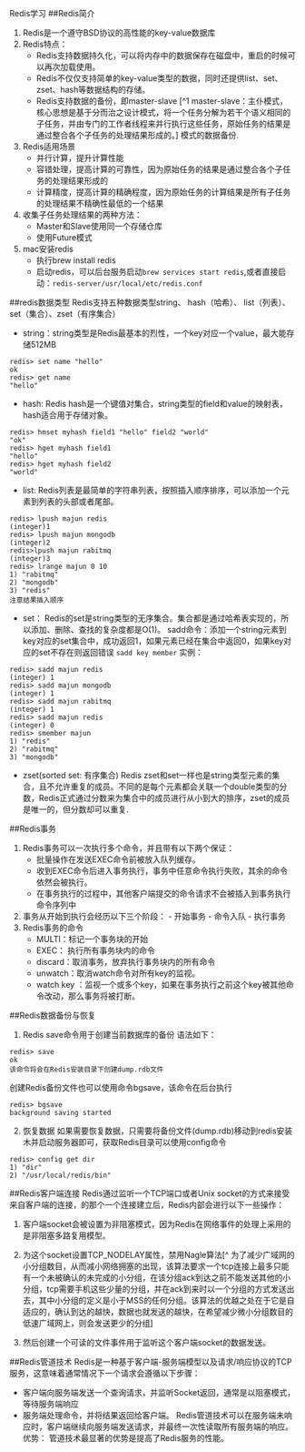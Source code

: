 Redis学习
##Redis简介
1. Redis是一个遵守BSD协议的高性能的key-value数据库
2. Redis特点：
	- Redis支持数据持久化，可以将内存中的数据保存在磁盘中，重启的时候可以再次加载使用。
	- Redis不仅仅支持简单的key-value类型的数据，同时还提供list、set、zset、hash等数据结构的存储。
	- Redis支持数据的备份，即master-slave [^1 master-slave：主仆模式，核心思想是基于分而治之设计模式，将一个任务分解为若干个语义相同的子任务，并由专门的工作者线程来并行执行这些任务，原始任务的结果是通过整合各个子任务的处理结果形成的。] 模式的数据备份.
3. Redis适用场景
	- 并行计算，提升计算性能
	-  容错处理，提高计算的可靠性，因为原始任务的结果是通过整合各个子任务的处理结果形成的
	- 计算精度，提高计算的精确程度，因为原始任务的计算结果是所有子任务的处理结果不精确性最低的一个结果
4. 收集子任务处理结果的两种方法：
	- Master和Slave使用同一个存储仓库
	- 使用Future模式
5. mac安装redis
	- 执行brew install redis
	- 启动redis，可以后台服务启动`brew services start redis`,或者直接启动：`redis-server/usr/local/etc/redis.conf`

##redis数据类型
Redis支持五种数据类型string、 hash（哈希）、 list（列表）、 set（集合）、zset（有序集合）
- string：string类型是Redis最基本的烈性，一个key对应一个value，最大能存储512MB
```
redis> set name "hello"
ok
redis> get name
"hello"
```
- hash: Redis hash是一个键值对集合，string类型的field和value的映射表，hash适合用于存储对象。

```
redis> hmset myhash field1 "hello" field2 "world"
"ok"
redis> hget myhash field1
"hello"
redis> hget myhash field2
"world"
```
- list: Redis列表是最简单的字符串列表，按照插入顺序排序，可以添加一个元素到列表的头部或者尾部。
```
redis> lpush majun redis
(integer)1
redis> lpush majun mongodb
(integer)2
redis>lpush majun rabitmq
(integer)3
redis> lrange majun 0 10
1) "rabitmq"
2) "mongodb"
3) "redis"
注意结果插入顺序
```
- set： Redis的set是string类型的无序集合。集合都是通过哈希表实现的，所以添加、删除、查找的复杂度都是O(1)。
sadd命令：添加一个string元素到key对应的set集合中，成功返回1，如果元素已经在集合中返回0，如果key对应的set不存在则返回错误
`sadd key member`
实例：
```
redis> sadd majun redis
(integer) 1
redis> sadd majun mongodb
(integer) 1
redis> sadd majun rabitmq
(integer) 1
redis> sadd majun redis
(integer) 0
redis> smember majun
1) "redis"
2) "rabitmq"
3) "mongodb"
```
- zset(sorted set: 有序集合)
Redis zset和set一样也是string类型元素的集合，且不允许重复的成员。不同的是每个元素都会关联一个double类型的分数，Redis正式通过分数来为集合中的成员进行从小到大的排序，zset的成员是唯一的，但分数却可以重复.

##Redis事务
1. Redis事务可以一次执行多个命令，并且带有以下两个保证：
	- 批量操作在发送EXEC命令前被放入队列缓存。
	- 收到EXEC命令后进入事务执行，事务中任意命令执行失败，其余的命令依然会被执行。
	- 在事务执行的过程中，其他客户端提交的命令请求不会被插入到事务执行命令序列中
2. 事务从开始到执行会经历以下三个阶段：
		- 开始事务
		- 命令入队
		- 执行事务
3. Redis事务的命令
	- MULTI：标记一个事务块的开始
	- EXEC： 执行所有事务块内的命令
	- discard：取消事务，放弃执行事务块内的所有命令
	- unwatch：取消watch命令对所有key的监视。
	- watch key ：监视一个或多个key，如果在事务执行之前这个key被其他命令改动，那么事务将被打断。

##Redis数据备份与恢复
1. Redis save命令用于创建当前数据库的备份
语法如下：
```
redis> save
ok
该命令将会在Redis安装目录下创建dump.rdb文件
```
创建Redis备份文件也可以使用命令bgsave，该命令在后台执行
```
redis> bgsave
background saving started
```
2. 恢复数据
如果需要恢复数据，只需要将备份文件(dump.rdb)移动到redis安装木并启动服务器即可，获取Redis目录可以使用config命令
```
redis> config get dir
1) "dir"
2) "/usr/local/redis/bin"
```

##Redis客户端连接
Redis通过监听一个TCP端口或者Unix socket的方式来接受来自客户端的连接，的那个一个连接建立后，Redis内部会进行以下一些操作：
1. 客户端socket会被设置为非阻塞模式，因为Redis在网络事件的处理上采用的是非阻塞多路复用模型。
	
2. 为这个socket设置TCP_NODELAY属性，禁用Nagle算法[^ 为了减少广域网的小分组数目，从而减小网络拥塞的出现，该算法要求一个tcp连接上最多只能有一个未被确认的未完成的小分组，在该分组ack到达之前不能发送其他的小分组，tcp需要手机这些少量的分组，并在ack到来时以一个分组的方式发送出去，其中小分组的定义是小于MSS的任何分组。该算法的优越之处在于它是自适应的，确认到达的越快，数据也就发送的越快，在希望减少微小分组数目的低速广域网上，则会发送更少的分组]
3. 然后创建一个可读的文件事件用于监听这个客户端socket的数据发送。

##Redis管道技术
Redis是一种基于客户端-服务端模型以及请求/响应协议的TCP服务，这意味着通常情况下一个请求会遵循以下步骤：
- 客户端向服务端发送一个查询请求，并监听Socket返回，通常是以阻塞模式，等待服务端响应
- 服务端处理命令，并将结果返回给客户端。
Redis管道技术可以在服务端未响应时，客户端继续向服务端发送请求，并最终一次性读取所有服务端的响应。
优势： 管道技术最显著的优势是提高了Redis服务的性能。